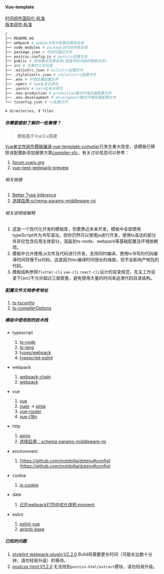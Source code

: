 #### Vue-template

[时间组件国际化·标准](https://www.unicode.org/reports/tr35/tr35-dates.html#Date_Field_Symbol_Table)  
[版本组件·标准](https://semver.org/spec/v2.0.0-rc.1.html)

```bash
/
├── README.md
├── webpack # webpack相关配置及服务目录
├── node_modules # package包代码存放目录
├── package.json # 项目包描述文件
├── postcss.config.js # postcss配置文件
├── public # 原始静态资源目录(涵盖项目内部的模板文件)
├── src # 主要的工作目录
├── .eslintrc.json # eslintrc配置文件
├── .stylelintrc.json # stylelintrc配置文件
├── .env # 环境变量配置文件
├── .npmrc # npm私有仓库包
├── .yarnrc # yarn私有仓库包
├── .env.production # production模式环境变量配置文件
├── .env.development # development模式环境变量配置文件
└── tsconfig.json # ts配置文件

4 directories, 9 files
```

##### 你需要提前了解的一些事情？

> 模板基于Vue3.x搭建

[Vue单文件组件模板编译·vue-template-compiler](https://vue-loader.vuejs.org/guide/#manual-setup)已发生重大改变，该模板已移除该配置新添加替换方案[compiler-sfc](https://github.com/vuejs/vue-next/tree/master/packages/compiler-sfc#readme)，有关讨论信息可以参考：

1. [forum.vuejs.org](https://forum.vuejs.org/t/after-upgrading-to-vue-3-cannot-find-module-vue-compiler-sfc-package-json/103424/3)
2. [vue-next-webpack-preview](https://github.com/vuejs/vue-next-webpack-preview/blob/master/package.json)

###### 相关链接

1. [Better Type Inference](https://composition-api.vuejs.org/#better-type-inference)
2. [选择启用:schema-params-middleware-joi]('https://github.com/sideway/joi')

###### 相关说明或解释

1. 这是一个现代化开发的模板库，但更靠近未来开发，模板中全部使用typeScript作为书写语法，但你仍然可以使用js进行开发，使用ts语法的部分并非仅包含应用主体部分，涵盖到ts-node、webpack等基础配置及环境依赖项。
2. 模板中允许使用.js文件及代码进行开发，支持同时编译。使用ts书写的代码编译时间将慢于js代码，这是因为tsc编译时间很长的缘故。但不会影响产物包的代码。
3. 模板结构参照`flutter-cli` `vue-cli` `react-cli`设计的目录规范，在主工作目录下[src]不允许超过三层嵌套，避免使用大量的时间来追溯代码目录结构。

##### 配置文件文档参考地址

1. [ts-tsconfig](https://www.typescriptlang.org/docs/handbook/tsconfig-json.html)
2. [ts-compilerOptions](https://www.typescriptlang.org/docs/handbook/compiler-options.html)

##### 模板中使用到的技术栈

+ typescript
    1. [ts-node](https://github.com/TypeStrong/ts-node)
    2. [ts-lang](https://www.typescriptlang.org/docs/handbook/basic-types.html)
    3. [types/webpack](https://github.com/DefinitelyTyped/DefinitelyTyped/tree/master/types/webpack?spm=a2c6h.14275010.0.0.72f64171bUvq0k)
    3. [typescript-eslint](https://github.com/typescript-eslint/typescript-eslint)
    
+ webpack
    1. [webpack-chain](https://github.com/neutrinojs/webpack-chain)
    2. [webpack](https://webpack.js.org/configuration/)
+ vue
    1. [vue](https://v3.vuejs.org)
    2. [vuex](https://next.vuex.vuejs.org) -> [pinia](https://pinia.esm.dev)
    3. [vue-router](https://next.router.vuejs.org)
    3. [vue-i18n](https://vue-i18n-next.intlify.dev)
+ http
    1. [axios](https://github.com/axios/axios#axios-api)
    2. [选择启用：schema-params-middleware-joi](https://github.com/sideway/joi/blob/master/API.md)
+ environment
    1. [https://github.com/motdotla/dotenv#config](https://github.com/motdotla/dotenv#config)
+ cookie
    1. [js-cookie](https://github.com/js-cookie/js-cookie#basic-usage)
+ date
    1. [已在webpack打包中优化体积:moment](https://momentjs.com/docs/#/parsing)
+ eslint
    1. [eslint-vue](https://eslint.vuejs.org)
    2. [airbnb-base](https://github.com/airbnb/javascript)

##### 已知的问题

1. [stylelint-webpack-plugin·V2.2.0](https://github.com/webpack-contrib/stylelint-webpack-plugin/issues/234#issue-922440555) Build将需要更长时间（可能长达数十分钟，请勿轻易升级）的等待。
2. [postcss-html·V1.2.0](https://github.com/stylelint/vscode-stylelint/issues/239#issuecomment-930422581) 无法找到`postcss-html/extract`模块，请勿轻易升级。
